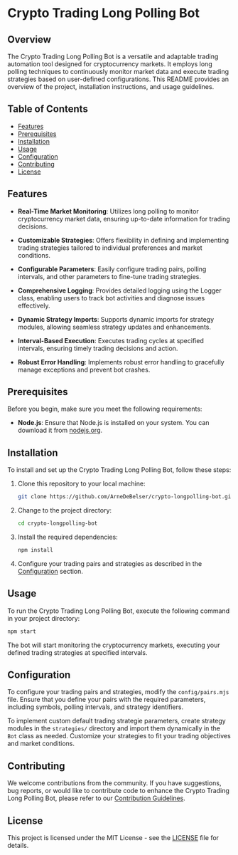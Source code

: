 # Crypto Trading Long Polling Bot

## Overview

The Crypto Trading Long Polling Bot is a versatile and adaptable trading automation tool designed for cryptocurrency markets. It employs long polling techniques to continuously monitor market data and execute trading strategies based on user-defined configurations. This README provides an overview of the project, installation instructions, and usage guidelines.

## Table of Contents

- [Features](#features)
- [Prerequisites](#prerequisites)
- [Installation](#installation)
- [Usage](#usage)
- [Configuration](#configuration)
- [Contributing](#contributing)
- [License](#license)

## Features

- **Real-Time Market Monitoring**: Utilizes long polling to monitor cryptocurrency market data, ensuring up-to-date information for trading decisions.

- **Customizable Strategies**: Offers flexibility in defining and implementing trading strategies tailored to individual preferences and market conditions.

- **Configurable Parameters**: Easily configure trading pairs, polling intervals, and other parameters to fine-tune trading strategies.

- **Comprehensive Logging**: Provides detailed logging using the Logger class, enabling users to track bot activities and diagnose issues effectively.

- **Dynamic Strategy Imports**: Supports dynamic imports for strategy modules, allowing seamless strategy updates and enhancements.

- **Interval-Based Execution**: Executes trading cycles at specified intervals, ensuring timely trading decisions and action.

- **Robust Error Handling**: Implements robust error handling to gracefully manage exceptions and prevent bot crashes.

## Prerequisites

Before you begin, make sure you meet the following requirements:

- **Node.js**: Ensure that Node.js is installed on your system. You can download it from [nodejs.org](https://nodejs.org/).

## Installation

To install and set up the Crypto Trading Long Polling Bot, follow these steps:

1. Clone this repository to your local machine:

   ```bash
   git clone https://github.com/ArneDeBelser/crypto-longpolling-bot.git
   ```

2. Change to the project directory:

   ```bash
   cd crypto-longpolling-bot
   ```

3. Install the required dependencies:

   ```bash
   npm install
   ```

4. Configure your trading pairs and strategies as described in the [Configuration](#configuration) section.

## Usage

To run the Crypto Trading Long Polling Bot, execute the following command in your project directory:

```bash
npm start
```

The bot will start monitoring the cryptocurrency markets, executing your defined trading strategies at specified intervals.

## Configuration

To configure your trading pairs and strategies, modify the `config/pairs.mjs` file. Ensure that you define your pairs with the required parameters, including symbols, polling intervals, and strategy identifiers.

To implement custom default trading strategie parameters, create strategy modules in the `strategies/` directory and import them dynamically in the `Bot` class as needed. Customize your strategies to fit your trading objectives and market conditions.

## Contributing

We welcome contributions from the community. If you have suggestions, bug reports, or would like to contribute code to enhance the Crypto Trading Long Polling Bot, please refer to our [Contribution Guidelines](CONTRIBUTING.md).

## License

This project is licensed under the MIT License - see the [LICENSE](LICENSE) file for details.